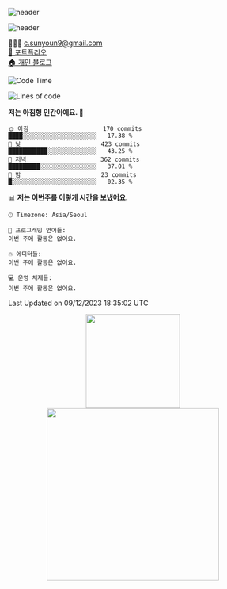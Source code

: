 ![header](https://capsule-render.vercel.app/api?type=waving&color=5594F0&height=90&section=header&text=&animation=fadeIn)

![header](https://capsule-render.vercel.app/api?type=transparent&text=Sunyoung's_Github&fontAlign=18&fontSize=30&color=6FC7E1)

<span>👩🏻‍💻 c.sunyoun9@gmail.com </span> <br/>
<a href="https://coherent-cattle-2fb.notion.site/db1ad82309d040e19566146739a82f5b?pvs=4"> 🙌 포트폴리오 </a> <br/>
<a href="https://note-ballpen.tistory.com" > 🏠 개인 블로그 </a>

<!-- 
<hr />

📋 Languages<br /><br />
![JavaScript](https://img.shields.io/badge/javascript-%23323330.svg?style=for-the-badge&logo=javascript&logoColor=%23F7DF1E)

👨‍💻 FrontEnd Stack<br /><br />
![React](https://img.shields.io/badge/react-%2320232a.svg?style=for-the-badge&logo=react&logoColor=%2361DAFB)
![SASS](https://img.shields.io/badge/SASS-hotpink.svg?style=for-the-badge&logo=SASS&logoColor=white)
![Styled Components](https://img.shields.io/badge/styled--components-DB7093?style=for-the-badge&logo=styled-components&logoColor=white)

🛠 Tool<br /><br />
![Visual Studio Code](https://img.shields.io/badge/Visual%20Studio%20Code-0078d7.svg?style=for-the-badge&logo=visual-studio-code&logoColor=white)
![Git](https://img.shields.io/badge/git-%23F05033.svg?style=for-the-badge&logo=git&logoColor=white)
![GitHub](https://img.shields.io/badge/github-%23121011.svg?style=for-the-badge&logo=github&logoColor=white)

![Lines of code](https://img.shields.io/badge/%EC%A0%80%EB%8A%94%20%EC%97%AC%ED%83%9C%EA%B9%8C%EC%A7%80%20-893.9%20thousand%20%EC%A4%84%EC%9D%98%20%EC%BD%94%EB%93%9C%EB%A5%BC%20%EC%9E%91%EC%84%B1%ED%96%88%EC%96%B4%EC%9A%94.-blue)

🏷 Contact Me<br /><br /> -->



  <!--START_SECTION:waka-->
![Code Time](http://img.shields.io/badge/Code%20Time-463%20hrs%2032%20mins-blue)

![Lines of code](https://img.shields.io/badge/%EC%A0%80%EB%8A%94%20%EC%97%AC%ED%83%9C%EA%B9%8C%EC%A7%80%20-968.8%20thousand%20%EC%A4%84%EC%9D%98%20%EC%BD%94%EB%93%9C%EB%A5%BC%20%EC%9E%91%EC%84%B1%ED%96%88%EC%96%B4%EC%9A%94.-blue)

**저는 아침형 인간이에요. 🐤** 

```text
🌞 아침                     170 commits         ████░░░░░░░░░░░░░░░░░░░░░   17.38 % 
🌆 낮　                     423 commits         ███████████░░░░░░░░░░░░░░   43.25 % 
🌃 저녁                     362 commits         █████████░░░░░░░░░░░░░░░░   37.01 % 
🌙 밤　                     23 commits          █░░░░░░░░░░░░░░░░░░░░░░░░   02.35 % 
```


📊 **저는 이번주를 이렇게 시간을 보냈어요.** 

```text
🕑︎ Timezone: Asia/Seoul

💬 프로그래밍 언어들: 
이번 주에 활동은 없어요.

🔥 에디터들: 
이번 주에 활동은 없어요.

💻 운영 체제들: 
이번 주에 활동은 없어요.
```


 Last Updated on 09/12/2023 18:35:02 UTC
<!--END_SECTION:waka-->

<div align="center">
   <p display="inline">
    <a href="https://github.com/suny0ung">
     <img height="190" src="https://github-readme-stats.vercel.app/api?username=suny0ung&hide=none&hide_title=false&show_icons=ture&include_all_commits=false&theme=default" />
     <img width="348" src="https://github-readme-stats.vercel.app/api/top-langs/?username=suny0ung&layout=compact&show_icons=ture&show_owner=ture&hide_title=false&theme=default&hide=none" />
    </a>
  </p>

</div>


<!--
**suny0ung/suny0ung** is a ✨ _special_ ✨ repository because its `README.md` (this file) appears on your GitHub profile.

Here are some ideas to get you started:

- 🔭 I’m currently working on ...
- 🌱 I’m currently learning ...
- 👯 I’m looking to collaborate on ...
- 🤔 I’m looking for help with ...
- 💬 Ask me about ...
- 📫 How to reach me: ...
- 😄 Pronouns: ...
- ⚡ Fun fact: ...
-->
